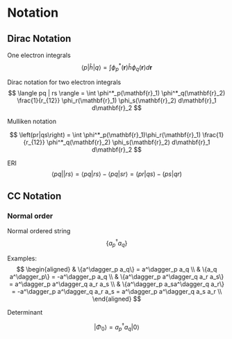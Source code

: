 # Notation

## Dirac Notation
One electron integrals
$$
\langle p | \hat{h} | q \rangle = \int \phi^*_p(\mathbf{r}) \hat{h} \phi_q(\mathbf{r}) d\mathbf{r}
$$

Dirac notation for two electron integrals
$$
\langle pq | rs \rangle = \int \phi^*_p(\mathbf{r}_1) \phi^*_q(\mathbf{r}_2) \frac{1}{r_{12}} \phi_r(\mathbf{r}_1) \phi_s(\mathbf{r}_2) d\mathbf{r}_1 d\mathbf{r}_2
$$

Mulliken notation

$$
\left(pr|qs\right) = \int \phi^*_p(\mathbf{r}_1)\phi_r(\mathbf{r}_1) \frac{1}{r_{12}}  \phi^*_q(\mathbf{r}_2) \phi_s(\mathbf{r}_2) d\mathbf{r}_1 d\mathbf{r}_2
$$

ERI
$$
\langle pq||rs \rangle = \langle pq | rs \rangle - \langle pq | sr \rangle = \left(pr|qs\right) - \left(ps|qr\right)
$$

## CC Notation

### Normal order

Normal ordered string
$$
\{a^\dagger_p a_q\}
$$

Examples:
$$
\begin{aligned}
& \{a^\dagger_p a_q\} = a^\dagger_p a_q \\
& \{a_q a^\dagger_p\} = -a^\dagger_p a_q \\
& \{a^\dagger_p a^\dagger_q a_r a_s\} = a^\dagger_p a^\dagger_q a_r a_s \\
& \{a^\dagger_p  a_sa^\dagger_q a_r\} = -a^\dagger_p a^\dagger_q a_r a_s = a^\dagger_p a^\dagger_q a_s a_r \\
\end{aligned}
$$

Determinant

$$
|\Phi_0\rangle = a^\dagger_p a_q |0\rangle
$$
